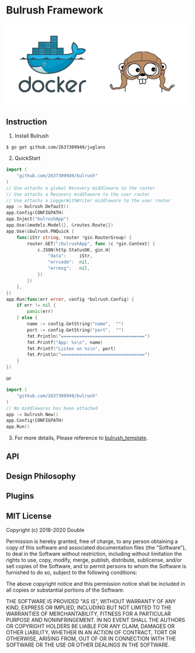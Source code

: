 # Bulrush Framework

![Bulrush flash](./assets/flash.jpg)


## Instruction
1. Install Bulrush
```shell
$ go get github.com/2637309949/juglans
```
2. QuickStart
```go
import (
    "github.com/2637309949/bulrush"
)
// Use attachs a global Recovery middleware to the router
// Use attachs a Recovery middleware to the user router
// Use attachs a LoggerWithWriter middleware to the user router
app := bulrush.Default()
app.Config(CONFIGPATH)
app.Inject("bulrushApp")
app.Use(&models.Model{}, &routes.Route{})
app.Use(&bulrush.PNQuick {
    func(iStr string, router *gin.RouterGroup) {
        router.GET("/bulrushApp", func (c *gin.Context) {
            c.JSON(http.StatusOK, gin.H{
                "data": 	iStr,
                "errcode": 	nil,
                "errmsg": 	nil,
            })
        })
    },
})
app.Run(func(err error, config *bulrush.Config) {
    if err != nil {
        panic(err)
    } else {
        name := config.GetString("name",  "")
        port := config.GetString("port",  "")
        fmt.Println("================================")
        fmt.Printf("App: %s\n", name)
        fmt.Printf("Listen on %s\n", port)
        fmt.Println("================================")
    }
})
```
or
```go
import (
    "github.com/2637309949/bulrush"
)
// No middlewares has been attached
app := bulrush.New()
app.Config(CONFIGPATH)
app.Run()
```
3. For more details, Please reference to [bulrush_template](https://github.com/2637309949/bulrush_template). 

## API

## Design Philosophy

## Plugins

## MIT License

Copyright (c) 2018-2020 Double

Permission is hereby granted, free of charge, to any person obtaining a copy
of this software and associated documentation files (the "Software"), to deal
in the Software without restriction, including without limitation the rights
to use, copy, modify, merge, publish, distribute, sublicense, and/or sell
copies of the Software, and to permit persons to whom the Software is
furnished to do so, subject to the following conditions:

The above copyright notice and this permission notice shall be included in all
copies or substantial portions of the Software.

THE SOFTWARE IS PROVIDED "AS IS", WITHOUT WARRANTY OF ANY KIND, EXPRESS OR
IMPLIED, INCLUDING BUT NOT LIMITED TO THE WARRANTIES OF MERCHANTABILITY,
FITNESS FOR A PARTICULAR PURPOSE AND NONINFRINGEMENT. IN NO EVENT SHALL THE
AUTHORS OR COPYRIGHT HOLDERS BE LIABLE FOR ANY CLAIM, DAMAGES OR OTHER
LIABILITY, WHETHER IN AN ACTION OF CONTRACT, TORT OR OTHERWISE, ARISING FROM,
OUT OF OR IN CONNECTION WITH THE SOFTWARE OR THE USE OR OTHER DEALINGS IN THE
SOFTWARE.